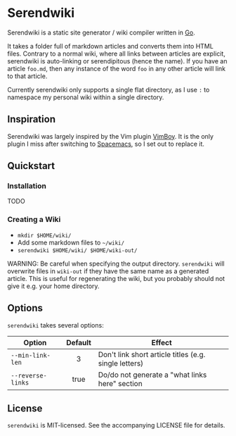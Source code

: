 # Serendwiki

Serendwiki is a static site generator / wiki compiler written in
[Go](https://golang.org).

It takes a folder full of markdown articles and converts them into HTML files.
Contrary to a normal wiki, where all links between articles are explicit,
serendwiki is auto-linking or serendipitous (hence the name). If you have an
article `foo.md`, then any instance of the word `foo` in any other article will
link to that article.

Currently serendwiki only supports a single flat directory, as I use `:` to
namespace my personal wiki within a single directory.


## Inspiration

Serendwiki was largely inspired by the Vim plugin
[VimBoy](https://morr.cc/keeping-a-personal-wiki/). It is the only plugin I miss
after switching to [Spacemacs](https://spacemacs.org), so I set out to replace
it.


## Quickstart

### Installation

TODO

### Creating a Wiki

- `mkdir $HOME/wiki/`
- Add some markdown files to `~/wiki/`
- `serendwiki $HOME/wiki/ $HOME/wiki-out/`

WARNING: Be careful when specifying the output directory. `serendwiki` will
overwrite files in `wiki-out` if they have the same name as a generated article.
This is useful for regenerating the wiki, but you probably should not give it
e.g. your home directory.


## Options

`serendwiki` takes several options:

| Option             | Default  | Effect                                                |
| ------------------ | :------: | ----------------------------------------------------- |
| `--min-link-len`   | 3        | Don't link short article titles (e.g. single letters) |
| `--reverse-links`  | true     | Do/do not generate a "what links here" section        |

## License

`serendwiki` is MIT-licensed. See the accompanying LICENSE file for details.
